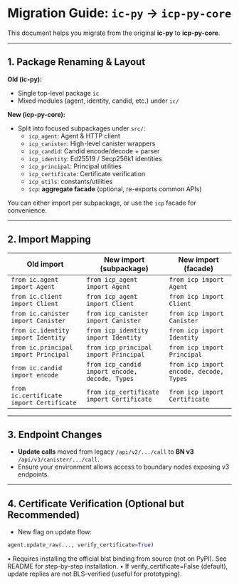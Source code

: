 # Migration Guide: `ic-py` → `icp-py-core`

This document helps you migrate from the original **ic-py** to **icp-py-core**.

---

## 1. Package Renaming & Layout

**Old (ic-py):**
- Single top-level package `ic`
- Mixed modules (agent, identity, candid, etc.) under `ic/`

**New (icp-py-core):**
- Split into focused subpackages under `src/`:
  - `icp_agent`: Agent & HTTP client
  - `icp_canister`: High-level canister wrappers
  - `icp_candid`: Candid encode/decode + parser
  - `icp_identity`: Ed25519 / Secp256k1 identities
  - `icp_principal`: Principal utilities
  - `icp_certificate`: Certificate verification
  - `icp_utils`: constants/utilities
  - `icp`: **aggregate facade** (optional, re-exports common APIs)

You can either import per subpackage, or use the `icp` facade for convenience.

---

## 2. Import Mapping

| Old import                               | New import (subpackage)                        | New import (facade)                     |
|------------------------------------------|------------------------------------------------|-----------------------------------------|
| `from ic.agent import Agent`             | `from icp_agent import Agent`                  | `from icp import Agent`                 |
| `from ic.client import Client`           | `from icp_agent import Client`                 | `from icp import Client`                |
| `from ic.canister import Canister`       | `from icp_canister import Canister`            | `from icp import Canister`              |
| `from ic.identity import Identity`       | `from icp_identity import Identity`            | `from icp import Identity`              |
| `from ic.principal import Principal`     | `from icp_principal import Principal`          | `from icp import Principal`             |
| `from ic.candid import encode`           | `from icp_candid import encode, decode, Types` | `from icp import encode, decode, Types` |
| `from ic.certificate import Certificate` | `from icp_certificate import Certificate`      | `from icp import Certificate`           |

---

## 3. Endpoint Changes

- **Update calls** moved from legacy `/api/v2/.../call` to **BN v3** `/api/v3/canister/.../call`.
- Ensure your environment allows access to boundary nodes exposing v3 endpoints.

---

## 4. Certificate Verification (Optional but Recommended)

- New flag on update flow:
```python
agent.update_raw(..., verify_certificate=True)
```
•	Requires installing the official blst binding from source (not on PyPI). See README for step-by-step installation.
•	If verify_certificate=False (default), update replies are not BLS-verified (useful for prototyping).
